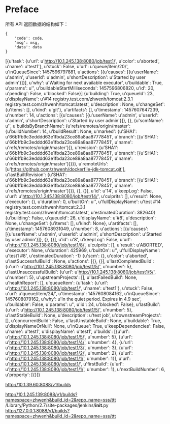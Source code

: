 # Preface

所有 API 返回数据的结构如下：
```
{
    'code': code,
    'msg': msg,
    'data': data
}
```
[{u'task': {u'url': u'http://10.1.245.138:8080/job/test1/', u'color': u'aborted', u'name': u'test1'}, u'stuck': False, u'url': u'queue/item/20/', u'inQueueSince': 1457596797881, u'actions': [{u'causes': [{u'userName': u'admin', u'userId': u'admin', u'shortDescription': u'Started by user admin'}]}], u'why': u'Waiting for next available executor', u'buildable': True, u'params': u'', u'buildableStartMilliseconds': 1457596806820, u'id': 20, u'pending': False, u'blocked': False}]
{u'building': True, u'queueId': 23, u'displayName': u'#14 registry.test.com/zhwenh/tomcat:2.3.1 registry.test.com/zhwenh/tomcat:latest', u'description': None, u'changeSet': {u'items': [], u'kind': u'git'}, u'artifacts': [], u'timestamp': 1457607647239, u'number': 14, u'actions': [{u'causes': [{u'userName': u'admin', u'userId': u'admin', u'shortDescription': u'Started by user admin'}]}, {}, {u'scmName': u'', u'buildsByBranchName': {u'refs/remotes/origin/master': {u'buildNumber': 14, u'buildResult': None, u'marked': {u'SHA1': u'66b1fb9c3edddd63e1fbda23ce89a8aa87778451', u'branch': [{u'SHA1': u'66b1fb9c3edddd63e1fbda23ce89a8aa87778451', u'name': u'refs/remotes/origin/master'}]}, u'revision': {u'SHA1': u'66b1fb9c3edddd63e1fbda23ce89a8aa87778451', u'branch': [{u'SHA1': u'66b1fb9c3edddd63e1fbda23ce89a8aa87778451', u'name': u'refs/remotes/origin/master'}]}}}, u'remoteUrls': [u'https://github.com/zhwenh/dockerfile-jdk-tomcat.git'], u'lastBuiltRevision': {u'SHA1': u'66b1fb9c3edddd63e1fbda23ce89a8aa87778451', u'branch': [{u'SHA1': u'66b1fb9c3edddd63e1fbda23ce89a8aa87778451', u'name': u'refs/remotes/origin/master'}]}}, {}, {}], u'id': u'14', u'keepLog': False, u'url': u'http://10.1.245.138:8080/job/test/14/', u'culprits': [], u'result': None, u'executor': {}, u'duration': 0, u'builtOn': u'', u'fullDisplayName': u'test #14 registry.test.com/zhwenh/tomcat:2.3.1 registry.test.com/zhwenh/tomcat:latest', u'estimatedDuration': 382640}
{u'building': False, u'queueId': 26, u'displayName': u'#8', u'description': None, u'changeSet': {u'items': [], u'kind': None}, u'artifacts': [], u'timestamp': 1457608931049, u'number': 8, u'actions': [{u'causes': [{u'userName': u'admin', u'userId': u'admin', u'shortDescription': u'Started by user admin'}]}, {}, {}], u'id': u'8', u'keepLog': False, u'url': u'http://10.1.245.138:8080/job/test1/8/', u'culprits': [], u'result': u'ABORTED', u'executor': None, u'duration': 425969, u'builtOn': u'', u'fullDisplayName': u'test1 #8', u'estimatedDuration': -1}
{u'scm': {}, u'color': u'aborted', u'lastSuccessfulBuild': None, u'actions': [{}, {}], u'lastCompletedBuild': {u'url': u'http://10.1.245.138:8080/job/test1/5/', u'number': 5}, u'lastUnsuccessfulBuild': {u'url': u'http://10.1.245.138:8080/job/test1/5/', u'number': 5}, u'upstreamProjects': [], u'lastFailedBuild': None, u'healthReport': [], u'queueItem': {u'task': {u'url': u'http://10.1.245.138:8080/job/test1/', u'name': u'test1'}, u'stuck': False, u'url': u'queue/item/24/', u'timestamp': 1457608084162, u'inQueueSince': 1457608079162, u'why': u'In the quiet period. Expires in 4.9 sec', u'buildable': False, u'params': u'', u'id': 24, u'blocked': False}, u'lastBuild': {u'url': u'http://10.1.245.138:8080/job/test1/5/', u'number': 5}, u'lastStableBuild': None, u'description': u'test job', u'downstreamProjects': [], u'concurrentBuild': False, u'lastUnstableBuild': None, u'buildable': True, u'displayNameOrNull': None, u'inQueue': True, u'keepDependencies': False, u'name': u'test1', u'displayName': u'test1', u'builds': [{u'url': u'http://10.1.245.138:8080/job/test1/5/', u'number': 5}, {u'url': u'http://10.1.245.138:8080/job/test1/4/', u'number': 4}, {u'url': u'http://10.1.245.138:8080/job/test1/3/', u'number': 3}, {u'url': u'http://10.1.245.138:8080/job/test1/2/', u'number': 2}, {u'url': u'http://10.1.245.138:8080/job/test1/1/', u'number': 1}], u'url': u'http://10.1.245.138:8080/job/test1/', u'firstBuild': {u'url': u'http://10.1.245.138:8080/job/test1/1/', u'number': 1}, u'nextBuildNumber': 6, u'property': [{}]}


http://10.1.39.60:8088/v1/builds

http://10.1.245.139:8088/v1/builds?namespace=zhwenh&build_id=2&repo_name=sss/ttt
/Library/Python/2.7/site-packages/jenkins/__init__.py
http://127.0.0.1:8088/v1/builds?namespace=zhwenh&build_id=2&repo_name=sss/ttt
